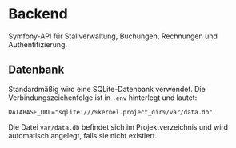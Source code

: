 # Backend

Symfony-API für Stallverwaltung, Buchungen, Rechnungen und Authentifizierung.

## Datenbank

Standardmäßig wird eine SQLite-Datenbank verwendet. Die Verbindungszeichenfolge
ist in `.env` hinterlegt und lautet:

```text
DATABASE_URL="sqlite:///%kernel.project_dir%/var/data.db"
```

Die Datei `var/data.db` befindet sich im Projektverzeichnis und wird
automatisch angelegt, falls sie nicht existiert.
